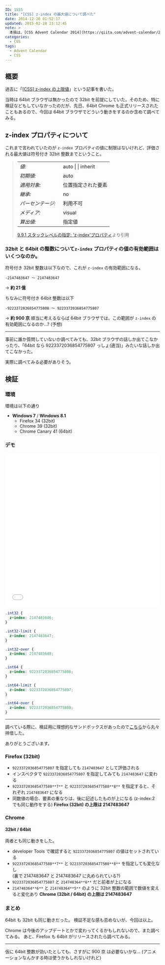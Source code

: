 ```yaml
---
ID: 1555
title: "[CSS] z-index の最大値について調べた"
date: 2014-12-20 01:52:17
updated: 2015-02-28 23:12:45
note: >
  本稿は、[CSS Advent Calendar 2014](https://qiita.com/advent-calendar/2014/css) 20日目の記事です。
categories:
  - CSS
tags:
  - Advent Calendar
  - CSS
---
```


<!--more-->

## 概要

過去に「[[CSS] z-index の上限値](20130530161519.html "[CSS] z-index の上限値")」という記事を書いた。

当時は 64bit ブラウザは無かったので 32bit を前提にしていた。そのため、特に検証などもしていなかったのだが、先日、64bit Chrome も正式リリースされたこともあるので、今回は 64bit ブラウザでどういう動きをするのか含めて調べてみる。

## z-index プロパティについて

これまで言われていたのが `z-index` プロパティの値に制限はないけれど、評価される最大値は符号付き 32bit 整数までということ。

<blockquote>
  <table cellpadding="0" cellspacing="0">
    <tbody>
      <tr valign="baseline"><td><em>値:</em>  </td><td>auto | <span class="value-inst-integer"><integer></span> | <span class="value-inst-inherit">inherit</span></td></tr>
      <tr valign="baseline"><td><em>初期値:</em>  </td><td>auto</td></tr>
      <tr valign="baseline"><td><em>適用対象:</em>  </td><td>位置指定された要素</td></tr>
      <tr valign="baseline"><td><em>継承:</em>  </td><td>no</td></tr>
      <tr valign="baseline"><td><em>パーセンテージ:</em>  </td><td>利用不可</td></tr>
      <tr valign="baseline"><td><em>メディア:</em>  </td><td>visual</td></tr>
      <tr valign="baseline"><td><em>算出値:</em>  </td><td>指定値</td></tr>
    </tbody>
  </table>
  <footer><a href="http://momdo.s35.xrea.com/web-html-test/spec/CSS21/visuren.html#propdef-z-index">9.9.1 スタックレベルの指定: 'z-index'プロパティ</a>より引用</footer>
</blockquote>

### 32bit と 64bit の整数について`z-index` プロパティの値の有効範囲はいくつなのか。

符号付き 32bit 整数は以下なので、これが `z-index` の有効範囲になる。

```
-2147483647 ～ 2147483647
```

-> **約 21 億**

ちなみに符号付き 64bit 整数は以下

```
-9223372036854775808 ～ 9223372036854775807
```

<pre style="display:none">
9*10^18 = 9000000000000000000 (900京)
</pre>

-> **約 900 京**
順当に考えるならば 64bit ブラウザでは、この範囲が `z-index` の有効範囲になるのか…? (予想)

---

事前に誰か質問していないか調べてみても、32bit ブラウザの話しか出てこなかったり、「64bit なら 9223372036854775807 っしょ(適当)」みたいな話しか出てこなかった。

実際に調べてみる必要がありそう。

## 検証

### 環境

環境は以下の通り

- **Windows 7** / **Windows 8.1**
  - Firefox 34 (32bit)
  - Chrome 39 (32bit)
  - Chrome Canary 41 (64bit)

### デモ

<iframe height='500' scrolling='no' title='a verification on the maximum value of z-index' src='//codepen.io/hiro0218/embed/VqXxBV/?height=500&theme-id=light&default-tab=result' frameborder='no' allowtransparency='true' allowfullscreen='true' style='width: 100%;'>See the Pen <a href='https://codepen.io/hiro0218/pen/VqXxBV/'>a verification on the maximum value of z-index</a> by hiro (<a href='https://codepen.io/hiro0218'>@hiro0218</a>) on <a href='https://codepen.io'>CodePen</a>.
</iframe>

```css
.int32 {
  z-index: 2147483646;
}

.int32-limit {
  z-index: 2147483647;
}

.int32-over {
  z-index: 2147483648;
}

.int64 {
  z-index: 9223372036854775806;
}

.int64-limit {
  z-index: 9223372036854775807;
}

.int64-over {
  z-index: 9223372036854775808;
}
```

---

調べている際に、検証用に理想的なサンドボックスがあったので<a href="http://jsfiddle.net/bdukes/76MCf/2/show/">こちら</a>から丸々拝借した。

ありがとうございます。

### Firefox (32bit)

- `9223372036854775807` を指定しても `2147483647` として評価される
- インスペクタで `9223372036854775807` を指定してみても `2147483647` に変わる
- `922337203685477580**7**` と `922337203685477580**8**` を指定すると、それぞれ `2147483647` になる
- 同数値の場合、要素の重なりは、後に記述したものが上になる (z-index:2 でも同じ動作をする)
  **Firefox (32bit) の上限は 2147483647**

### Chrome

#### 32bit / 64bit

両者とも同じ動きをした。

- developer Tools で確認すると `9223372036854775807` の値はセットされている
- `922337203685477580**7**` と `922337203685477580**8**` を指定しても変化なし  
   (裏で 2147483647 と 2147483647 に丸められている?)
- `9223372036854775807` と `214748364**6**` だと前者が上になる
- `214748364**6**` と `214748364**5**` のように 32bit 整数の範囲で数値を変えると変化あり
  **Chrome (32bit / 64bit) の上限は 2147483647**

### まとめ

64bit も 32bit も同じ動きだった。
検証不足な感も否めないが、今回は以上。

Chrome は今後のアップデートとかで変わってくるかもしれないので、また調べてみる。
あと、Firefox も 64bit がリリースされたら調べてみる。

---

仮に 64bit 整数が効いたとしても、さすがに 900 京 は必要ないかな… (アニメーションなんかする時は使うかもしれないけれど)
